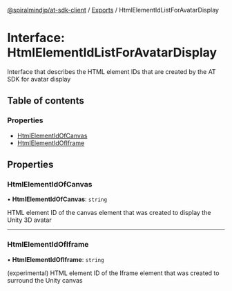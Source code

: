 [@spiralmindjp/at-sdk-client](../README.md) / [Exports](../modules.md) / HtmlElementIdListForAvatarDisplay

# Interface: HtmlElementIdListForAvatarDisplay

Interface that describes the HTML element IDs that are created by the AT SDK for avatar display

## Table of contents

### Properties

- [HtmlElementIdOfCanvas](HtmlElementIdListForAvatarDisplay.md#htmlelementidofcanvas)
- [HtmlElementIdOfIframe](HtmlElementIdListForAvatarDisplay.md#htmlelementidofiframe)

## Properties

### HtmlElementIdOfCanvas

• **HtmlElementIdOfCanvas**: `string`

HTML element ID of the canvas element that was created to display the Unity 3D avatar

___

### HtmlElementIdOfIframe

• **HtmlElementIdOfIframe**: `string`

(experimental) HTML element ID of the Iframe element that was created to surround the Unity canvas
